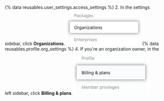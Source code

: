 {% data reusables.user_settings.access_settings %}
2. In the settings sidebar, click **Organizations**. ![Organizations settings in the sidebar](/assets/images/help/settings/settings-sidebar-organizations.png)
{% data reusables.profile.org_settings %}
4. If you're an organization owner, in the left sidebar, click **Billing & plans**. ![Billing & plans in the organization settings sidebar](/assets/images/help/organizations/billing-settings.png)
